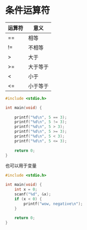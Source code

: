 # 条件运算符

| 运算符 | 意义     |
| ------ | -------- |
| ==     | 相等     |
| !=     | 不相等   |
| >      | 大于     |
| >=     | 大于等于 |
| <      | 小于     |
| <=     | 小于等于 |

```c
#include <stdio.h>

int main(void) {
    
    printf("%d\n", 5 == 3);
    printf("%d\n", 5 != 3);
    printf("%d\n", 5 > 3);
    printf("%d\n", 5 >= 3);
    printf("%d\n", 5 < 3);
    printf("%d\n", 5 <= 3);
    
    return 0;
}
```

也可以用于变量

```c
#include <stdio.h>

int main(void) {
    int x = 0;
    scanf("%d", &x);
    if (x < 0) {
        printf("wow, negative\n");
    }
    
    return 0;
}
```

